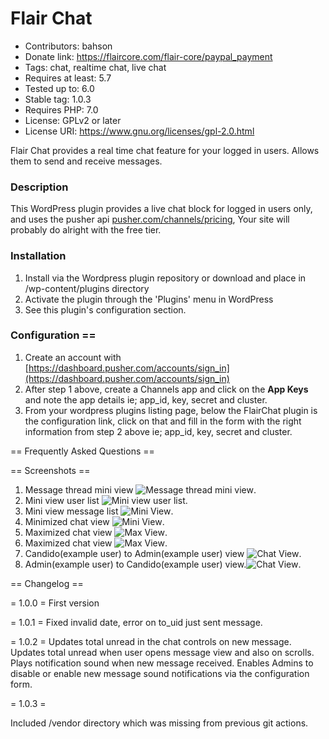 # Flair Chat
- Contributors: bahson
- Donate link: https://flaircore.com/flair-core/paypal_payment
- Tags: chat, realtime chat, live chat
- Requires at least: 5.7
- Tested up to: 6.0
- Stable tag: 1.0.3
- Requires PHP: 7.0
- License: GPLv2 or later
- License URI: https://www.gnu.org/licenses/gpl-2.0.html

Flair Chat provides a real time chat feature for your logged in users. Allows them to send and receive messages.

### Description

This WordPress plugin provides a live chat block for logged in users only,
and uses the pusher api [pusher.com/channels/pricing](https://pusher.com/channels/pricing), Your site will
probably do alright with the free tier.

### Installation

1.  Install via the Wordpress plugin repository or download and place in /wp-content/plugins directory
2.  Activate the plugin through the \'Plugins\' menu in WordPress
3.  See this plugin's configuration section.

### Configuration ==
1. Create an account with [https://dashboard.pusher.com/accounts/sign_in](https://dashboard.pusher.com/accounts/sign_in)
2. After step 1 above, create a Channels app and click on the **App Keys** and note the app details ie; app_id, key, secret and cluster.
3. From your wordpress plugins listing page, below the FlairChat plugin is the configuration link, click on that and fill in
   the form with the right information from step 2 above ie; app_id, key, secret and cluster.

== Frequently Asked Questions ==

== Screenshots ==

1. Message thread mini view ![Message thread mini view ](/assets/screenshot-1.png).
2. Mini view user list ![Mini view user list](/assets/screenshot-2.png).
3. Mini view message list ![Mini View](/assets/screenshot-3.png).
4. Minimized chat view ![Mini View](/assets/screenshot-4.png).
5. Maximized chat view ![Max View](/assets/screenshot-5.png).
6. Maximized chat view ![Max View](/assets/screenshot-6.png).
7. Candido(example user) to Admin(example user) view ![Chat View](/assets/screenshot-7.png).
8. Admin(example user) to Candido(example user) view.![Chat View](/assets/screenshot-8.png).

== Changelog ==

= 1.0.0 =
First version

= 1.0.1 =
Fixed invalid date, error on to_uid just sent message.

= 1.0.2 =
Updates total unread in the chat controls on new message.
Updates total unread when user opens message view and also on scrolls.
Plays notification sound when new message received.
Enables Admins to disable or enable new message sound notifications via the configuration form.

= 1.0.3 =

Included /vendor directory which was missing from previous git actions.